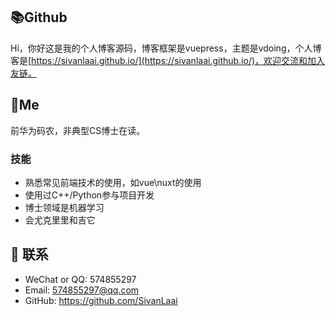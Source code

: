 ## 📚Github
Hi，你好这是我的个人博客源码，博客框架是vuepress，主题是vdoing，个人博客是[https://sivanlaai.github.io/](https://sivanlaai.github.io/)，欢迎交流和加入友链。

## 🐼Me
前华为码农，非典型CS博士在读。


### 技能
* 熟悉常见前端技术的使用，如vue\nuxt的使用
* 使用过C++/Python参与项目开发
* 博士领域是机器学习
* 会尤克里里和吉它


## :email: 联系

- WeChat or QQ: <a :href="qqUrl" class='qq'>574855297</a>
- Email:  <a href="mailto:574855297@qq.com">574855297@qq.com</a>
- GitHub: <https://github.com/SivanLaai>
